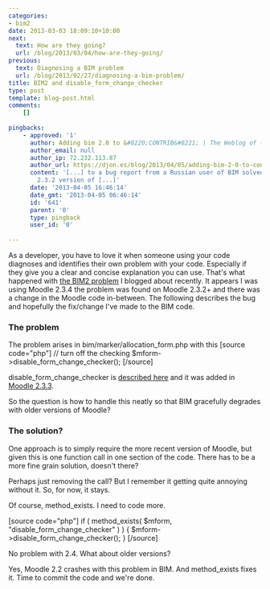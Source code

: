 ```yaml
---
categories:
- bim2
date: 2013-03-03 18:09:10+10:00
next:
  text: How are they going?
  url: /blog/2013/03/04/how-are-they-going/
previous:
  text: Diagnosing a BIM problem
  url: /blog/2013/02/27/diagnosing-a-bim-problem/
title: BIM2 and disable_form_change_checker
type: post
template: blog-post.html
comments:
    []
    
pingbacks:
    - approved: '1'
      author: Adding bim 2.0 to &#8220;CONTRIB&#8221; | The Weblog of (a) David Jones
      author_email: null
      author_ip: 72.232.113.87
      author_url: https://djon.es/blog/2013/04/05/adding-bim-2-0-to-contrib/
      content: '[...] to a bug report from a Russian user of BIM solved a problem with
        2.3.2 version of [...]'
      date: '2013-04-05 16:46:14'
      date_gmt: '2013-04-05 06:46:14'
      id: '641'
      parent: '0'
      type: pingback
      user_id: '0'
    
---
```

As a developer, you have to love it when someone using your code diagnoses and identifies their own problem with your code. Especially if they give you a clear and concise explanation you can use. That's what happened with [the BIM2 problem](/blog/2013/02/27/diagnosing-a-bim-problem/) I blogged about recently. It appears I was using Moodle 2.3.4 the problem was found on Moodle 2.3.2+ and there was a change in the Moodle code in-between. The following describes the bug and hopefully the fix/change I've made to the BIM code.

### The problem

The problem arises in bim/marker/allocation\_form.php with this \[source code="php"\] // turn off the checking $mform->disable\_form\_change\_checker(); \[/source\]

disable\_form\_change\_checker is [described here](http://docs.moodle.org/dev/lib/formslib.php_Form_Definition#disable_form_change_checker) and it was added in [Moodle 2.3.3](http://docs.moodle.org/dev/Moodle_2.3.3_release_notes).

So the question is how to handle this neatly so that BIM gracefully degrades with older versions of Moodle?

### The solution?

One approach is to simply require the more recent version of Moodle, but given this is one function call in one section of the code. There has to be a more fine grain solution, doesn't there?

Perhaps just removing the call? But I remember it getting quite annoying without it. So, for now, it stays.

Of course, method\_exists. I need to code more.

\[source code="php"\] if ( method\_exists( $mform, "disable\_form\_change\_checker" ) ) { $mform->disable\_form\_change\_checker(); } \[/source\]

No problem with 2.4. What about older versions?

Yes, Moodle 2.2 crashes with this problem in BIM. And method\_exists fixes it. Time to commit the code and we're done.